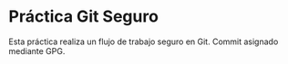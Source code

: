 # Práctica Git Seguro
Esta práctica realiza un flujo de trabajo seguro en Git. 
Commit asignado mediante GPG.
